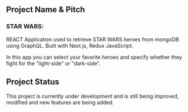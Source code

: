## Project Name & Pitch

### STAR WARS:

REACT Application used to retrieve STAR WARS heroes from mongoDB using GraphQL. Built with Next.js, Redux JavaScript. 

In this app you can select your favorite heroes and specify whether they fight for the "light-side" or "dark-side“.

## Project Status

This project is currently under development and is still being improved, modified and new features are being added.
